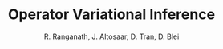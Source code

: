---
blurb: |
    New divergences for variational inference
title: Operator Variational Inference
venue: NIPS
year: 2016
author: R. Ranganath, J. Altosaar, D. Tran, D. Blei
link: https://dl.acm.org/citation.cfm?id=2959182
pdf: 2016_Ranganath-Altosaar-Tran-Blei_OperatorVI.pdf
arxiv: https://arxiv.org/abs/1610.09033
slides: /talks/2016_Altosaar_Operator-Variational-Inference-Imperial_slides.pdf
thumb: operator-avatar.png
bibtex: |
    @inproceedings{ranganath2016operator,
        Acmid = {3157152},
        Address = {USA},
        Author = {Ranganath, Rajesh and Altosaar, Jaan and Tran, Dustin and Blei, David M.},
        Booktitle = {Proceedings of the 30th International Conference on Neural Information Processing Systems},
        Date-Added = {2018-07-05 18:51:18 +0000},
        Date-Modified = {2019-01-29 15:30:09 -0500},
        Isbn = {978-1-5108-3881-9},
        Location = {Barcelona, Spain},
        Numpages = {9},
        Pages = {496--504},
        Publisher = {Curran Associates Inc.},
        Series = {NIPS'16},
        Title = {Operator Variational Inference},
        Url = {http://dl.acm.org/citation.cfm?id=3157096.3157152},
        Year = {2016},
        Bdsk-Url-1 = {http://dl.acm.org/citation.cfm?id=3157096.3157152}}


---